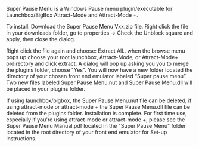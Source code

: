 Super Pause Menu is a Windows Pause menu plugin/executable for Launchbox/BigBox Attract-Mode and Attract-Mode +.

To install:
Download the Super Pause Menu Vxx.zip file. Right click the file in your downloads folder, go to properties -> Check the Unblock square and apply, then close the dialog.

Right click the file again and choose: Extract All.. when the browse menu pops up choose your root launchbox, Attract-Mode, or Attract-Mode+ ordirectory and click extract. A dialog will pop up asking you you to merge the plugins folder, choose "Yes".
You will now have a new folder located the directory of your chosen front end emulator labeled “Super pause menu”. 
Two new files labeled Super Pause Menu.nut and Super Pause Menu.dll will be placed in your plugins folder.  

If using launchbox/bigbox, the Super Pause Menu.nut file can be deleted, 
if using attract-mode or attract-mode + the Super Pause Menu.dll file can be deleted 
from the plugins folder.
Installation is complete.
For first time use, especially if you're using attract-mode or attract-mode +, please see the Super Pause Menu Manual.pdf located in the "Super Pause Menu" folder located in the root directory of your front end emulator for Set-up instructions.
